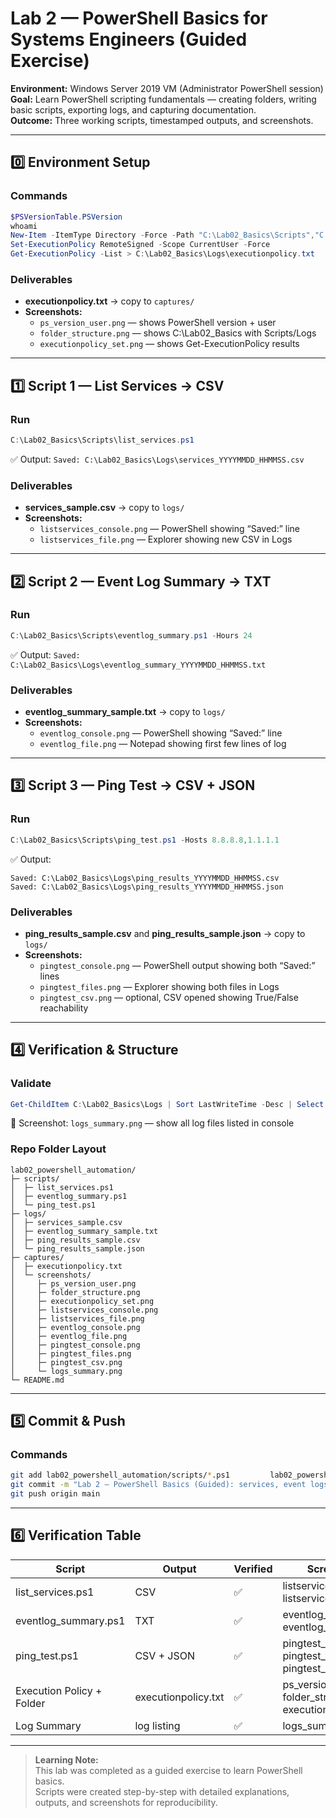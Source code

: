 # Lab 2 — PowerShell Basics for Systems Engineers (Guided Exercise)

**Environment:** Windows Server 2019 VM (Administrator PowerShell session)  
**Goal:** Learn PowerShell scripting fundamentals — creating folders, writing basic scripts, exporting logs, and capturing documentation.  
**Outcome:** Three working scripts, timestamped outputs, and screenshots.

---

## 0️⃣ Environment Setup

### Commands
```powershell
$PSVersionTable.PSVersion
whoami
New-Item -ItemType Directory -Force -Path "C:\Lab02_Basics\Scripts","C:\Lab02_Basics\Logs" | Out-Null
Set-ExecutionPolicy RemoteSigned -Scope CurrentUser -Force
Get-ExecutionPolicy -List > C:\Lab02_Basics\Logs\executionpolicy.txt
```

### Deliverables
- **executionpolicy.txt** → copy to `captures/`
- **Screenshots:**
  - `ps_version_user.png` — shows PowerShell version + user
  - `folder_structure.png` — shows C:\Lab02_Basics with Scripts/Logs
  - `executionpolicy_set.png` — shows Get-ExecutionPolicy results

---

## 1️⃣ Script 1 — List Services → CSV

### Run
```powershell
C:\Lab02_Basics\Scripts\list_services.ps1
```
✅ Output: `Saved: C:\Lab02_Basics\Logs\services_YYYYMMDD_HHMMSS.csv`

### Deliverables
- **services_sample.csv** → copy to `logs/`
- **Screenshots:**
  - `listservices_console.png` — PowerShell showing “Saved:” line
  - `listservices_file.png` — Explorer showing new CSV in Logs

---

## 2️⃣ Script 2 — Event Log Summary → TXT

### Run
```powershell
C:\Lab02_Basics\Scripts\eventlog_summary.ps1 -Hours 24
```
✅ Output: `Saved: C:\Lab02_Basics\Logs\eventlog_summary_YYYYMMDD_HHMMSS.txt`

### Deliverables
- **eventlog_summary_sample.txt** → copy to `logs/`
- **Screenshots:**
  - `eventlog_console.png` — PowerShell showing “Saved:” line
  - `eventlog_file.png` — Notepad showing first few lines of log

---

## 3️⃣ Script 3 — Ping Test → CSV + JSON

### Run
```powershell
C:\Lab02_Basics\Scripts\ping_test.ps1 -Hosts 8.8.8.8,1.1.1.1
```
✅ Output:
```
Saved: C:\Lab02_Basics\Logs\ping_results_YYYYMMDD_HHMMSS.csv
Saved: C:\Lab02_Basics\Logs\ping_results_YYYYMMDD_HHMMSS.json
```

### Deliverables
- **ping_results_sample.csv** and **ping_results_sample.json** → copy to `logs/`
- **Screenshots:**
  - `pingtest_console.png` — PowerShell output showing both “Saved:” lines
  - `pingtest_files.png` — Explorer showing both files in Logs
  - `pingtest_csv.png` — optional, CSV opened showing True/False reachability

---

## 4️⃣ Verification & Structure

### Validate
```powershell
Get-ChildItem C:\Lab02_Basics\Logs | Sort LastWriteTime -Desc | Select Name,Length,LastWriteTime
```
📸 Screenshot: `logs_summary.png` — show all log files listed in console

### Repo Folder Layout
```
lab02_powershell_automation/
├─ scripts/
│  ├─ list_services.ps1
│  ├─ eventlog_summary.ps1
│  └─ ping_test.ps1
├─ logs/
│  ├─ services_sample.csv
│  ├─ eventlog_summary_sample.txt
│  ├─ ping_results_sample.csv
│  └─ ping_results_sample.json
├─ captures/
│  ├─ executionpolicy.txt
│  └─ screenshots/
│     ├─ ps_version_user.png
│     ├─ folder_structure.png
│     ├─ executionpolicy_set.png
│     ├─ listservices_console.png
│     ├─ listservices_file.png
│     ├─ eventlog_console.png
│     ├─ eventlog_file.png
│     ├─ pingtest_console.png
│     ├─ pingtest_files.png
│     ├─ pingtest_csv.png
│     └─ logs_summary.png
└─ README.md
```

---

## 5️⃣ Commit & Push

### Commands
```bash
git add lab02_powershell_automation/scripts/*.ps1         lab02_powershell_automation/logs/*         lab02_powershell_automation/captures/*         lab02_powershell_automation/README.md
git commit -m "Lab 2 – PowerShell Basics (Guided): services, event logs, and ping test with outputs and screenshots"
git push origin main
```

---

## 6️⃣ Verification Table

| Script | Output | Verified | Screenshot(s) |
|--------|---------|-----------|----------------|
| list_services.ps1 | CSV | ✅ | listservices_console.png, listservices_file.png |
| eventlog_summary.ps1 | TXT | ✅ | eventlog_console.png, eventlog_file.png |
| ping_test.ps1 | CSV + JSON | ✅ | pingtest_console.png, pingtest_files.png, pingtest_csv.png |
| Execution Policy + Folder | executionpolicy.txt | ✅ | ps_version_user.png, folder_structure.png, executionpolicy_set.png |
| Log Summary | log listing | ✅ | logs_summary.png |

---

> **Learning Note:**  
> This lab was completed as a guided exercise to learn PowerShell basics.  
> Scripts were created step-by-step with detailed explanations, outputs, and screenshots for reproducibility.